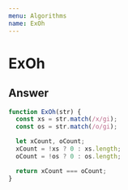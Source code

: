```yaml
---
menu: Algorithms
name: ExOh
---
```


# ExOh

## Answer

```javascript
function ExOh(str) {
  const xs = str.match(/x/gi);
  const os = str.match(/o/gi);

  let xCount, oCount;
  xCount = !xs ? 0 : xs.length;
  oCount = !os ? 0 : os.length;

  return xCount === oCount;
}
```
